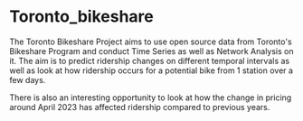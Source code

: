 # Toronto_bikeshare
The Toronto Bikeshare Project aims to use open source data from Toronto's Bikeshare Program and conduct Time Series as well as Network Analysis on it. The aim is to predict ridership changes on different temporal intervals as well as look at how ridership occurs for a potential bike from 1 station over a few days.

There is also an interesting opportunity to look at how the change in pricing around April 2023 has affected ridership compared to previous years. 
